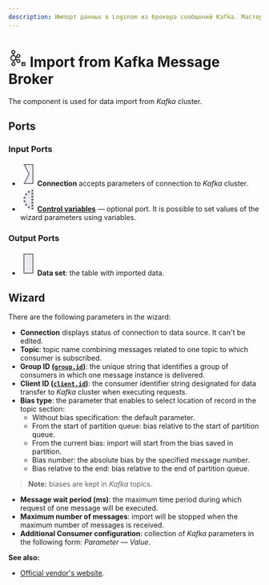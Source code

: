 ```yaml
---
description: Импорт данных в Loginom из брокера сообщений Kafka. Мастер настройки.
---
```

# ![ ](./../../images/icons/common/data-sources/kafka-import_default.svg) Import from Kafka Message Broker
The component is used for data import from *Kafka* cluster.
## Ports
### Input Ports

* ![Port of connections](./../../images/icons/app/node/ports/inputs/link_inactive.svg) **Connection** accepts parameters of connection to *Kafka* cluster.
* ![ ](./../../images/icons/app/node/ports/inputs-optional/variable_inactive.svg) [**Control variables**](./../../workflow/variables/control-variables.md) — optional port. It is possible to set values of the wizard parameters using variables.
### Output Ports
* ![ ](./../../images/icons/app/node/ports/inputs/table_inactive.svg) **Data set**: the table with imported data.
## Wizard
There are the following parameters in the wizard:
* **Connection** displays status of connection to data source. It can't be edited.
* **Topic**: topic name combining messages related to one topic to which consumer is subscribed.
* **Group ID ([`group.id`](https://kafka.apache.org/documentation/#consumerconfigs_group.id))**: the unique string that identifies a group of consumers in which one message instance is delivered.
* **Client ID ([`client.id`](https://kafka.apache.org/documentation/#consumerconfigs_client.id))**: the consumer identifier string designated for data transfer to *Kafka* cluster when executing requests.
* **Bias type**: the parameter that enables to select location of record in the topic section:
   * Without bias specification: the default parameter.
   * From the start of partition queue: bias relative to the start of partition queue.
   * From the current bias: import will start from the bias saved in partition.
   * Bias number: the absolute bias by the specified message number.
   * Bias relative to the end: bias relative to the end of partition queue.
> **Note:**  biases are kept in *Kafka* topics.
* **Message wait period (ms)**: the maximum time period during which request of one message will be executed.
* **Maximum number of messages**: import will be stopped when the maximum number of messages is received.
* **Additional Consumer configuration**: collection of *Kafka* parameters in the following form: *Parameter — Value*.

**See also:**
* [Official vendor's website](https://kafka.apache.org/documentation/).

